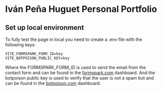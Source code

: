 # Iván Peña Huguet Personal Portfolio

## Set up local environment

To fully test the page in local you need to create a .env file with the following keys:

```text
VITE_FORMSPARK_FORM_ID=key
VITE_BOTPOISON_PUBLIC_KEY=key
```

Where the FORMSPARK_FORM_ID is used to send the email from the contact form and can be found in the [formspark.com](https://formspark.io/) dashboard. And the botpoison public key is used to verify that the user is not a spam bot and can be found in the [botpoison.com](https://botpoison.com/) dashboard.
